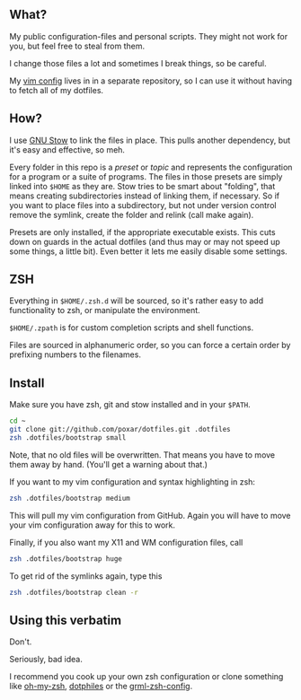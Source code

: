 
## What?

My public configuration-files and personal scripts. They might not work for
you, but feel free to steal from them.

I change those files a lot and sometimes I break things, so be careful.

My [vim config](https://github.com/poxar/vimfiles) lives in in a separate
repository, so I can use it without having to fetch all of my dotfiles.

## How?

I use [GNU Stow](http://www.gnu.org/software/stow/ "GNU Stow") to link the
files in place. This pulls another dependency, but it's easy and effective, so
meh.

Every folder in this repo is a *preset* or *topic* and represents the
configuration for a program or a suite of programs. The files in those presets
are simply linked into `$HOME` as they are. Stow tries to be smart about
"folding", that means creating subdirectories instead of linking them, if
necessary. So if you want to place files into a subdirectory, but not under
version control remove the symlink, create the folder and relink (call make
again).

Presets are only installed, if the appropriate executable exists.
This cuts down on guards in the actual dotfiles (and thus may or may not speed
up some things, a little bit). Even better it lets me easily disable some
settings.

## ZSH

Everything in `$HOME/.zsh.d` will be sourced, so it's rather easy to add
functionality to zsh, or manipulate the environment.

`$HOME/.zpath` is for custom completion scripts and shell functions.

Files are sourced in alphanumeric order, so you can force a certain order by
prefixing numbers to the filenames.

## Install

Make sure you have zsh, git and stow installed and in your `$PATH`.

```sh
cd ~
git clone git://github.com/poxar/dotfiles.git .dotfiles
zsh .dotfiles/bootstrap small
```

Note, that no old files will be overwritten. That means you have to move them
away by hand. (You'll get a warning about that.)

If you want to my vim configuration and syntax highlighting in zsh:

```sh
zsh .dotfiles/bootstrap medium
```

This will pull my vim configuration from GitHub.
Again you will have to move your vim configuration away for this to work.

Finally, if you also want my X11 and WM configuration files, call

```sh
zsh .dotfiles/bootstrap huge
```

To get rid of the symlinks again, type this

```sh
zsh .dotfiles/bootstrap clean -r
```

## Using this verbatim

Don't.

Seriously, bad idea.

I recommend you cook up your own zsh configuration or clone something like
[oh-my-zsh](https://github.com/robbyrussell/oh-my-zsh), [dotphiles](https://github.com/dotphiles/dotphiles) or the [grml-zsh-config](http://grml.org/zsh/).

